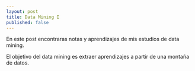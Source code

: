 ```yaml
---
layout: post
title: Data Mining I
published: false
---
```


En este post encontraras notas y aprendizajes de mis estudios de data mining.

El objetivo del data mining es extraer aprendizajes a partir de una montaña de datos.

